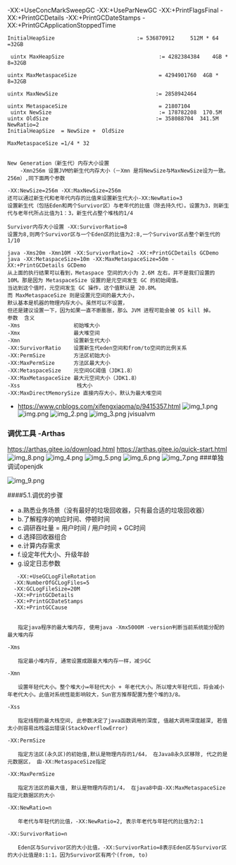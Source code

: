 -XX:+UseConcMarkSweepGC -XX:+UseParNewGC -XX:+PrintFlagsFinal -XX:+PrintGCDetails
-XX:+PrintGCDateStamps -XX:+PrintGCApplicationStoppedTime

```
InitialHeapSize                          := 536870912     512M * 64 =32GB

 uintx MaxHeapSize                              := 4282384384    4GB * 8=32GB

uintx MaxMetaspaceSize                          = 4294901760  4GB * 8=32GB

uintx MaxNewSize                               := 2858942464 

uintx MetaspaceSize                             = 21807104  
 uintx NewSize                                  := 178782208  170.5M
uintx OldSize                                  := 358088704  341.5M
NewRatio=2
InitialHeapSize  = NewSize +  OldSize

MaxMetaspaceSize =1/4 * 32
```

```

New Generation（新生代）内存大小设置
    -Xmn256m 设置JVM的新生代内存大小（－Xmn 是将NewSize与MaxNewSize设为一致。256m）,同下面两个参数

-XX:NewSize=256m -XX:MaxNewSize=256m
还可以通过新生代和老年代内存的比值来设置新生代大小-XX:NewRatio=3
设置新生代（包括Eden和两个Survivor区）与老年代的比值（除去持久代）。设置为3，则新生代与老年代所占比值为1：3，新生代占整个堆栈的1/4

Survivor内存大小设置 -XX:SurvivorRatio=8
设置为8,则两个Survivor区与一个Eden区的比值为2:8,一个Survivor区占整个新生代的1/10

java -Xms20m -Xmn10M -XX:SurvivorRatio=2 -XX:+PrintGCDetails GCDemo
java -XX:MetaspaceSize=10m -XX:MaxMetaspaceSize=50m -XX:+PrintGCDetails GCDemo
从上面的执行结果可以看到，Metaspace 空间的大小为 2.6M 左右，并不是我们设置的 10M。那是因为 MetaspaceSize 设置的是元空间发生 GC 的初始阈值。
当达到这个值时，元空间发生 GC 操作，这个值默认是 20.8M。
而 MaxMetaspaceSize 则是设置元空间的最大大小，
默认基本是机器的物理内存大小。虽然可以不设置，
但还是建议设置一下，因为如果一直不断膨胀，那么 JVM 进程可能会被 OS kill 掉。
参数	含义
-Xms	             初始堆大小
-Xmx	             最大堆空间
-Xmn	             设置新生代大小
-XX:SurvivorRatio	 设置新生代eden空间和from/to空间的比例关系
-XX:PermSize	     方法区初始大小
-XX:MaxPermSize	     方法区最大大小
-XX:MetaspaceSize	 元空间GC阈值（JDK1.8）
-XX:MaxMetaspaceSize 最大元空间大小（JDK1.8）
-Xss	              栈大小
-XX:MaxDirectMemorySize	直接内存大小，默认为最大堆空间
```
* https://www.cnblogs.com/xifengxiaoma/p/9415357.html
![img_1.png](img_1.png)![img.png](img.png)
![img_2.png](img_2.png)
![img_3.png](img_3.png)
jvisualvm
### 调优工具 -Arthas
https://arthas.gitee.io/download.html
https://arthas.gitee.io/quick-start.html
![img_8.png](img_8.png)
![img_4.png](img_4.png)
![img_5.png](img_5.png)
![img_6.png](img_6.png)
![img_7.png](img_7.png)
###单独调试openjdk

![img_9.png](img_9.png)

####5.1.调优的步骤
* a.熟悉业务场景（没有最好的垃圾回收器，只有最合适的垃圾回收器）
* b.了解程序的响应时间、停顿时间
* c.调研吞吐量 = 用户时间 / 用户时间 + GC时间
* d.选择回收器组合
* e.计算内存需求
* f.设定年代大小、升级年龄
* g.设定日志参数
```-Xloggc:/opt/xxx/logs/xxx-xxx-gc-%t.log 
   -XX:+UseGCLogFileRotation
  -XX:NumberOfGCLogFiles=5
  -XX:GCLogFileSize=20M 
  -XX:+PrintGCDetails 
  -XX:+PrintGCDateStamps 
  -XX:+PrintGCCause
``` 

```-Xmx

　　指定java程序的最大堆内存, 使用java -Xmx5000M -version判断当前系统能分配的最大堆内存

-Xms

　　指定最小堆内存, 通常设置成跟最大堆内存一样，减少GC

-Xmn

　　设置年轻代大小。整个堆大小=年轻代大小 + 年老代大小。所以增大年轻代后，将会减小年老代大小。此值对系统性能影响较大，Sun官方推荐配置为整个堆的3/8。

-Xss

　　指定线程的最大栈空间, 此参数决定了java函数调用的深度, 值越大调用深度越深, 若值太小则容易出栈溢出错误(StackOverflowError)

-XX:PermSize

　　指定方法区(永久区)的初始值,默认是物理内存的1/64， 在Java8永久区移除, 代之的是元数据区， 由-XX:MetaspaceSize指定

-XX:MaxPermSize

　　指定方法区的最大值, 默认是物理内存的1/4， 在java8中由-XX:MaxMetaspaceSize指定元数据区的大小

-XX:NewRatio=n

　　年老代与年轻代的比值，-XX:NewRatio=2, 表示年老代与年轻代的比值为2:1

-XX:SurvivorRatio=n

　　Eden区与Survivor区的大小比值，-XX:SurvivorRatio=8表示Eden区与Survivor区的大小比值是8:1:1，因为Survivor区有两个(from, to)
```